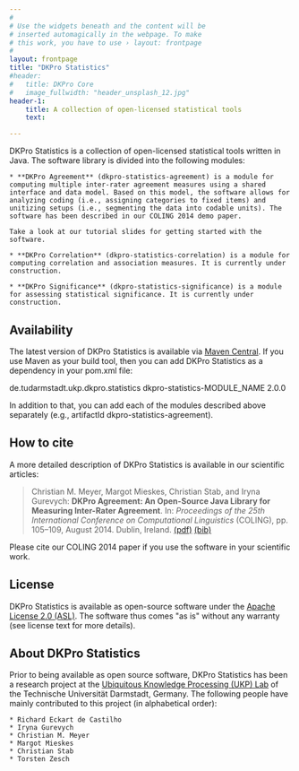 ```yaml
---
#
# Use the widgets beneath and the content will be
# inserted automagically in the webpage. To make
# this work, you have to use › layout: frontpage
#
layout: frontpage
title: "DKPro Statistics"
#header:
#	title: DKPro Core
#   image_fullwidth: "header_unsplash_12.jpg"
header-1:
    title: A collection of open-licensed statistical tools
    text: 

---
```


DKPro Statistics is a collection of open-licensed statistical tools written in Java. The software library is divided into the following modules:

	* **DKPro Agreement** (dkpro-statistics-agreement) is a module for computing multiple inter-rater agreement measures using a shared interface and data model. Based on this model, the software allows for analyzing coding (i.e., assigning categories to fixed items) and unitizing setups (i.e., segmenting the data into codable units). The software has been described in our COLING 2014 demo paper. 

    Take a look at our tutorial slides for getting started with the software. 

	* **DKPro Correlation** (dkpro-statistics-correlation) is a module for computing correlation and association measures. It is currently under construction. 

	* **DKPro Significance** (dkpro-statistics-significance) is a module for assessing statistical significance. It is currently under construction. 


Availability
------------

The latest version of DKPro Statistics is available via [Maven Central][5]. If you use Maven as your build tool, then you can add DKPro Statistics as a dependency in your pom.xml file:

<dependency>
   <groupId>de.tudarmstadt.ukp.dkpro.statistics</groupId>
   <artifactId>dkpro-statistics-MODULE_NAME</artifactId>
   <version>2.0.0</version>
</dependency>

In addition to that, you can add each of the modules described above separately (e.g., artifactId dkpro-statistics-agreement).


How to cite
-----------

A more detailed description of DKPro Statistics is available in our scientific articles:

> Christian M. Meyer, Margot Mieskes, Christian Stab, and Iryna Gurevych: **DKPro Agreement: An Open-Source Java Library for Measuring Inter-Rater Agreement**. In: *Proceedings of the 25th International Conference on Computational Linguistics* (COLING), pp. 105–109, August 2014. Dublin, Ireland.
[(pdf)][1] [(bib)][2]


Please cite our COLING 2014 paper if you use the software in your scientific work. 


License
-------

DKPro Statistics is available as open-source software under the [Apache License 2.0 (ASL)][3]. The software thus comes "as is" without any warranty (see license text for more details). 


About DKPro Statistics
----------------------

Prior to being available as open source software, DKPro Statistics has been a research project at the [Ubiquitous Knowledge Processing (UKP) Lab][4] of the Technische Universität Darmstadt, Germany. The following people have mainly contributed to this project (in alphabetical order):

	* Richard Eckart de Castilho
    * Iryna Gurevych
    * Christian M. Meyer
    * Margot Mieskes
    * Christian Stab
    * Torsten Zesch 


[1]: http://www.aclweb.org/anthology/C/C14/C14-2023.pdf
[2]: http://www.aclweb.org/anthology/C/C14/C14-2023.bib
[3]: http://www.apache.org/licenses/LICENSE-2.0
[4]: http://www.ukp.tu-darmstadt.de/
[5]: http://search.maven.org/#search%7Cga%7C1%7Cde.tudarmstadt.ukp.dkpro.statistics

